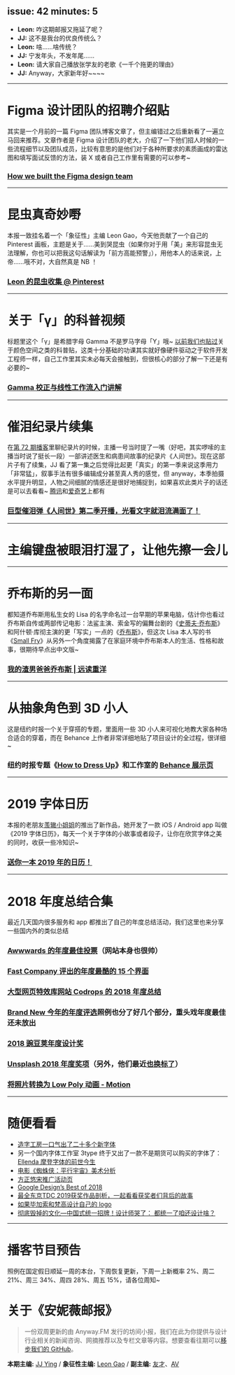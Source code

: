 issue: 42
minutes: 5
---

- **Leon:** 咋这期邮报又拖延了呢？
- **JJ:** 这不是我台的优良传统么？
- **Leon:** 啥……啥传统？
- **JJ:** 宁发年头，不发年尾……
- **Leon:** 请大家自己播放张学友的老歌《一千个拖更的理由》
- **JJ:** Anyway，大家新年好~~~~

---

# Figma 设计团队的招聘介绍贴
 其实是一个月前的一篇 Figma 团队博客文章了，但主编错过之后重新看了一遍立马回来推荐。文章作者是 Figma 设计团队的老大，介绍了一下他们招人时候的一些流程细节以及团队成员，比较有意思的是他们对于各种所要求的素质画成的雷达图和填写面试反馈的方法，装 X 或者自己工作里有需要的可以参考~
### [How we built the Figma design team](https://www.figma.com/blog/how-we-built-the-figma-design-team/)

---

# 昆虫真奇妙嘢
本报一致挂名着一个「象征性」主编 Leon Gao，今天他贡献了一个自己的 Pinterest 画板，主题是关于……美到哭昆虫（如果你对于用「美」来形容昆虫无法理解，你也可以把我这句话解读为「前方高能预警」），用他本人的话来说，上帝……哦不对，大自然真是 NB ！
### [Leon 的昆虫收集 @ Pinterest](https://www.pinterest.com/leongao/chitin/?sender=262334884452761638)

---

# 关于「γ」的科普视频
标题里这个「γ」是希腊字母 Gamma 不是罗马字母「Y」哦~ [以前我们也贴过](https://github.com/Anyway-Design/Anyway.Post/blob/master/Posts/Markdown/%2317.md)关于颜色空间之类的科普贴，这类十分基础的功课其实就好像硬件驱动之于软件开发工程师一样，自己工作里其实未必每天会接触到，但很核心的部分了解一下还是有必要的~
### [Gamma 校正与线性工作流入门讲解](https://mp.weixin.qq.com/s/VzRJ_NncJPQNhY74RdNz_w)

---

# 催泪纪录片续集
在[第 72 期播客](https://anyway.fm/indie-games-in-china/)里聊纪录片的时候，主播一号当时提了一嘴（好吧，其实啰嗦的主播当时说了挺长一段）一部讲述医生和病患间故事的纪录片《人间世》。现在这部片子有了续集，JJ 看了第一集之后觉得比起更「真实」的第一季来说这季用力「非常猛」，叙事手法有很多编辑成分甚至真人秀的感觉，但 anyway，本季拍摄水平提升明显，人物之间细腻的情感还是很好地捕捉到，如果喜欢此类片子的话还是可以去看看~ [腾讯](https://v.qq.com/x/page/k0819n79cst.html)和[爱奇艺](http://www.iqiyi.com/lib/m_219436814.html?src=search)上都有
### [巨型催泪弹《人间世》第二季开播，光看文字就泪流满面了！](https://mp.weixin.qq.com/s/60WRFzhievddRy26DLmi7Q)

---

# 主编键盘被眼泪打湿了，让他先擦一会儿

---

# 乔布斯的另一面
都知道乔布斯用私生女的 Lisa 的名字命名过一台早期的苹果电脑，估计你也看过乔布斯自传或两部传记电影：法鲨主演、索金写的偏舞台剧的《[史蒂夫·乔布斯](https://movie.douban.com/subject/25850443/)》和阿什顿·库彻主演的更「写实」一点的《[乔布斯](https://movie.douban.com/subject/6877703/)》，但这次 Lisa 本人写的书《[Small Fry](https://book.douban.com/subject/30290849/)》从另外一个角度揭露了在家庭环境中乔布斯本人的生活、性格和故事，很期待早点出中文版~
### [我的渣男爸爸乔布斯 | 远读重洋](https://mp.weixin.qq.com/s/6Gz1Dt8TPUWHw_jkPt35rQ)

---

# 从抽象角色到 3D 小人
这是纽约时报一个关于穿搭的专题，里面用一些 3D 小人来可视化地教大家各种场合适合的穿着，而在 Behance 上作者非常详细地贴了项目设计的全过程，很详细~
### 纽约时报专题《[How to Dress Up](https://www.nytimes.com/guides/fashion/how-to-dress-up)》和工作室的 [Behance 展示页](https://www.behance.net/gallery/73435813/New-York-Times-Smarter-Living-Guide)

---

# 2019 字体日历
本报的老朋友[羡辙小姐姐](http://zhangwenli.com/)的推出了新作品，她开发了一款 iOS / Android app 叫做《2019 字体日历》，每天一个关于字体的小故事或者段子，让你在欣赏字体之美的同时，收获一些冷知识~
### [送你一本 2019 年的日历！](https://mp.weixin.qq.com/s/0MYqWwCVT3CyvoyZgBAd_A)

---

# 2018 年度总结合集
最近几天国内很多服务和 app 都推出了自己的年度总结活动，我们这里也来分享一些国内外的类似总结
### [Awwwards 的年度最佳投票](https://annual.awwwards.com/)（网站本身也很帅）
### [Fast Company 评出的年度最酷的 15 个界面](https://www.fastcompany.com/90278955/the-15-coolest-interfaces-of-the-year)
### [大型网页特效库网站 Codrops 的 2018 年度总结](https://tympanus.net/codrops2018/)
### [Brand New 今年的年度评选](https://www.underconsideration.com/brandnew/archives/the_best_and_worst_identities_of_2018_part_6_the_best_friday_likes.php)照例也分了好几个部分，重头戏年度最佳还未放出
### [2018 豌豆荚年度设计奖](https://activity.pp.cn/daily/20181217)
### [Unsplash 2018 年度奖项](https://awards.unsplash.com/2018/)（另外，他们最近[也换标了](https://medium.com/unsplash/a-new-logo-for-unsplash-6f4b1e4e5241)）
### [将照片转换为 Low Poly 动画 - Motion](https://www.kapwing.com/motion)

---

# 随便看看
* [造字工房一口气出了二十多个新字体](https://mp.weixin.qq.com/s/aKASLgJWoO_0Y6M-R9sshw)
* 另一个国内字体工作室 3type 终于又出了一款不是期货可以购买的字体了：[Ellenda 摩登字体的前世今生](https://mp.weixin.qq.com/s/GCF2Oqv4FJ46roycVHfqSA)
* [电影《蜘蛛侠：平行宇宙》美术分析](https://www.youtube.com/watch?v=N21oG99eF3A)
* [方正悠宋推广活动页](https://v.eqxiu.cn/s/fqIYZ8Z6)
* [Google Design’s Best of 2018](https://design.google/library/2018-design-google/)
* [最全东京TDC 2019获奖作品剖析，一起看看获奖者们背后的故事](https://mp.weixin.qq.com/s/yqaNpIS-TVOfS1W4ue2HDA)
* [如果毕加索和梵高设计自己的 logo](https://mp.weixin.qq.com/s/HAUbfdATW_6_JzpY9jQtNg)
* [彻底毁掉的文化—中国式统一招牌！设计师哭了： 都统一了咱还设计啥？](https://mp.weixin.qq.com/s/q_h1SxhjwiI6cfvUNSjJkQ)

---

# 播客节目预告
照例在国定假日顺延一周的本台，下周恢复更新，下周一上新概率 2%、周二 21%、周三 34%、周四 28%、周五 15%，请各位周知~

# 关于《安妮薇邮报》

> 一份双周更新的由 Anyway.FM 发行的坊间小报，我们在此为你提供与设计行业相关的新闻咨询、网摘推荐以及专栏文章等内容。想要查看往期可以[移步我们的 GitHub](https://github.com/Anyway-Design/Anyway.Post#%E5%BE%80%E6%9C%9F%E5%86%85%E5%AE%B9)。

**本期主编:** [JJ Ying](http://iconmoon.com/) / **象征性主编:** [Leon Gao](http://leongao.com/) / **副主编:** [友才](http://mangmor.com/)、[AV](https://i.xiami.com/anothervincent)